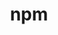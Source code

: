 ---
title: "npm"
layout: cache
categories: [package, develop]
meta: {"versions": ["9.3.1"], "compilers": ["gcc@=7.5.0"], "oss": ["ubuntu18.04"], "platforms": ["linux"], "targets": ["x86_64_v3"], "stacks": ["developer-tools", "root"], "num_specs": 4, "num_specs_by_stack": {"root": 4, "developer-tools": 4}}
spec_details: [{"hash": "hggqcw6aa5kituslfycxokzslq3eocqe", "compiler": "gcc@=7.5.0", "versions": ["9.3.1"], "os": "ubuntu18.04", "platform": "linux", "target": "x86_64_v3", "variants": ["build_system=generic"], "stacks": ["root", "developer-tools"], "size": "-", "tarball": "https://binaries.spack.io/develop/build_cache/linux-ubuntu18.04-x86_64_v3/gcc-7.5.0/npm-9.3.1/linux-ubuntu18.04-x86_64_v3-gcc-7.5.0-npm-9.3.1-hggqcw6aa5kituslfycxokzslq3eocqe.spack"}, {"hash": "xaarwvj3ihdcene4j2owe5hatirm27sa", "compiler": "gcc@=7.5.0", "versions": ["9.3.1"], "os": "ubuntu18.04", "platform": "linux", "target": "x86_64_v3", "variants": ["build_system=generic"], "stacks": ["root", "developer-tools"], "size": "-", "tarball": "https://binaries.spack.io/develop/build_cache/linux-ubuntu18.04-x86_64_v3/gcc-7.5.0/npm-9.3.1/linux-ubuntu18.04-x86_64_v3-gcc-7.5.0-npm-9.3.1-xaarwvj3ihdcene4j2owe5hatirm27sa.spack"}, {"hash": "ebmqyontlymapuihzpdfkaa5mt5puinr", "compiler": "gcc@=7.5.0", "versions": ["9.3.1"], "os": "ubuntu18.04", "platform": "linux", "target": "x86_64_v3", "variants": ["build_system=generic"], "stacks": ["root", "developer-tools"], "size": "-", "tarball": "https://binaries.spack.io/develop/build_cache/linux-ubuntu18.04-x86_64_v3/gcc-7.5.0/npm-9.3.1/linux-ubuntu18.04-x86_64_v3-gcc-7.5.0-npm-9.3.1-ebmqyontlymapuihzpdfkaa5mt5puinr.spack"}, {"hash": "56b2f6eb2li5xqxdshgkjwhucctkn7ax", "compiler": "gcc@=7.5.0", "versions": ["9.3.1"], "os": "ubuntu18.04", "platform": "linux", "target": "x86_64_v3", "variants": ["build_system=generic"], "stacks": ["root", "developer-tools"], "size": "-", "tarball": "https://binaries.spack.io/develop/build_cache/linux-ubuntu18.04-x86_64_v3/gcc-7.5.0/npm-9.3.1/linux-ubuntu18.04-x86_64_v3-gcc-7.5.0-npm-9.3.1-56b2f6eb2li5xqxdshgkjwhucctkn7ax.spack"}]
---